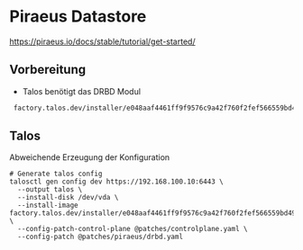 # Piraeus Datastore

<https://piraeus.io/docs/stable/tutorial/get-started/>

## Vorbereitung

* Talos benötigt das DRBD Modul

```bash
 factory.talos.dev/installer/e048aaf4461ff9f9576c9a42f760f2fef566559bd4933f322853ac291e46f238:v1.9.2 
 ```

## Talos

Abweichende Erzeugung der Konfiguration

```shell
# Generate talos config
talosctl gen config dev https://192.168.100.10:6443 \
  --output talos \
  --install-disk /dev/vda \
  --install-image factory.talos.dev/installer/e048aaf4461ff9f9576c9a42f760f2fef566559bd4933f322853ac291e46f238:v1.9.2 \
  --config-patch-control-plane @patches/controlplane.yaml \
  --config-patch @patches/piraeus/drbd.yaml
```
